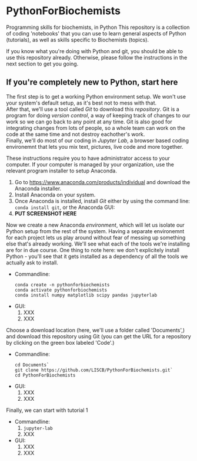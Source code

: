 # PythonForBiochemists
Programming skills for biochemists, in Python
This repository is a collection of coding 'notebooks' that you can use to learn general aspects of Python (tutorials), as well as skills specific to Biochemists (topics).  

If you know what you're doing with Python and git, you should be able to use this repository already.  Otherwise, please follow the instructions in the next section to get you going.

## If you're completely new to Python, start here
The first step is to get a working Python environment setup.  We won't use your system's default setup, as it's best not to mess with that.  
After that, we'll use a tool called *Git* to download this *repository*.  Git is a program for doing *version control*, a way of keeping track of changes to our work so we can go back to any point at any time.  Git is also good for integrating changes from lots of people, so a whole team can work on the code at the same time and not destroy eachother's work.  
Finally, we'll do most of our coding in *Jupyter Lab*, a browser based coding environemnt that lets you mix text, pictures, live code and more together.  

These instructions require you to have administrator access to your computer.  If your computer is managed by your organization, use the relevant program installer to setup Anaconda.
1.  Go to https://www.anaconda.com/products/individual and download the Anaconda installer.
2.  Install Anaconda on your system.
3.  Once Anaconda is installed, install *Git* either by using the command line: `conda install git`, or the Anaconda GUI:  
4.  **PUT SCREENSHOT HERE**

Now we create a new Anaconda *environment*, which will let us isolate our Python setup from the rest of the system.  Having a separate environemnt for each project lets us play around without fear of messing up something else that's already working.  We'll see what each of the tools we're installing are for in due course.  One thing to note here: we don't explicitely install Python - you'll see that it gets installed as a dependency of all the tools we actually ask to install.
*  Commandline:
    ```
    conda create -n pythonforbiochemists
    conda activate pythonforbiochemists
    conda install numpy matplotlib scipy pandas jupyterlab
    ```
*  GUI:
    1. XXX
    2. XXX

Choose a download location (here, we'll use a folder called 'Documents',) and download this repository using Git (you can get the URL for a repository by clicking on the green box labeled 'Code'.)
*  Commandline:
    ```
    cd Documents`
    git clone https://github.com/LISCB/PythonForBiochemists.git`
    cd PythonForBiochemists
    ```
*  GUI:
    1. XXX
    2. XXX

Finally, we can start with tutorial 1
*  Commandline:
    1. `jupyter-lab`
    2. XXX
*  GUI:
    1. XXX
    2. XXX
